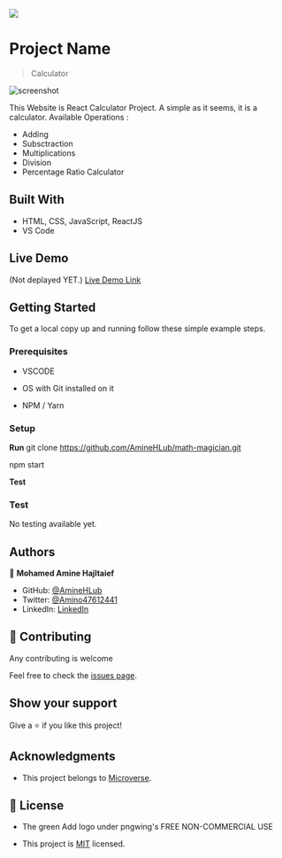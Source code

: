 ![](https://img.shields.io/badge/Microverse-blueviolet)

# Project Name

> Calculator

![screenshot](./app_screenshot.png)

This Website is React Calculator Project. A simple as it seems, it is a calculator.
Available Operations :
- Adding
- Subsctraction
- Multiplications
- Division
- Percentage Ratio Calculator

## Built With

- HTML, CSS, JavaScript, ReactJS
- VS Code

## Live Demo

(Not deplayed YET.)
[Live Demo Link](https://github.com/AmineHLub/math-magician.git/)


## Getting Started

To get a local copy up and running follow these simple example steps.

### Prerequisites

- VSCODE

- OS with Git installed on it

- NPM / Yarn

### Setup

**Run** 
git clone https://github.com/AmineHLub/math-magician.git

npm start

**Test**

### Test

No testing available yet.

## Authors

👤 **Mohamed Amine Hajltaief**

- GitHub: [@AmineHLub](https://github.com/AmineHLub)
- Twitter: [@Amino47612441](https://twitter.com/Amino47612441)
- LinkedIn: [LinkedIn](https://www.linkedin.com/in/mohamed-amine-hajltaief-b18863163/)


## 🤝 Contributing

Any contributing is welcome

Feel free to check the [issues page](https://github.com/AmineHLub/math-magician/issues).

## Show your support

Give a ⭐️ if you like this project!

## Acknowledgments

- This project belongs to [Microverse](https://microverse.org/).

## 📝 License

- The green Add logo under pngwing's FREE NON-COMMERCIAL USE

- This project is [MIT](./Licenses/MIT.md) licensed.
